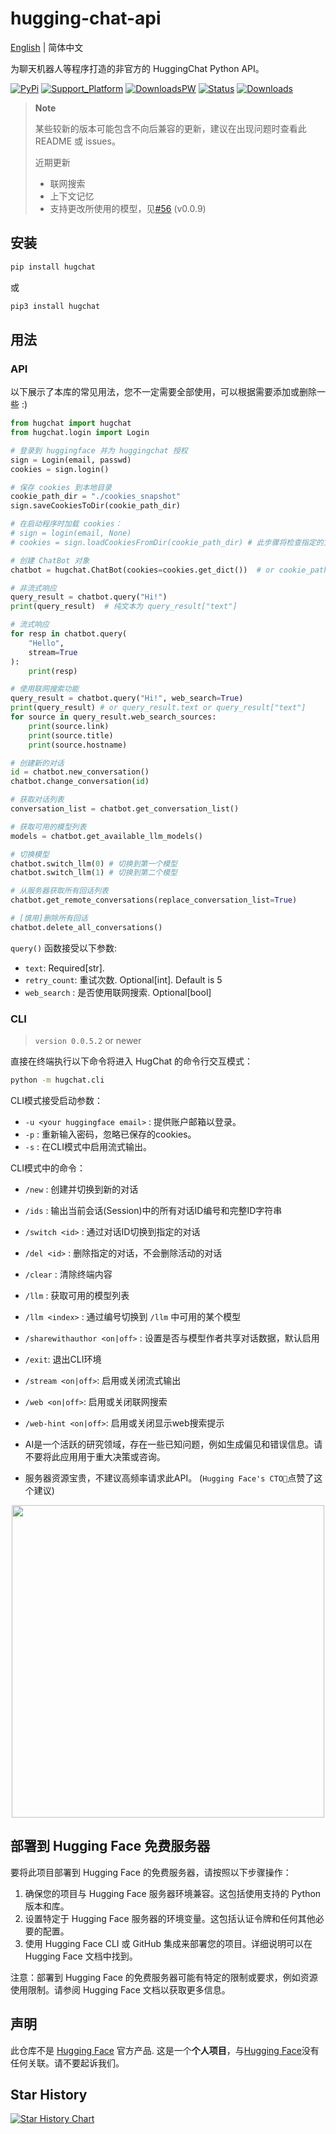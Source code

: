 # hugging-chat-api

[English](README.md) | 简体中文

为聊天机器人等程序打造的非官方的 HuggingChat Python API。

[![PyPi](https://img.shields.io/pypi/v/hugchat.svg?logo=pypi&logoColor=white)](https://pypi.python.org/pypi/hugchat)
[![Support_Platform](https://img.shields.io/badge/3.6+-%234ea94b.svg?logo=python&logoColor=white)](https://pypi.python.org/pypi/hugchat)
[![DownloadsPW](https://img.shields.io/pypi/dw/hugchat?logo=download&logoColor=white)](https://pypi.python.org/pypi/hugchat)
[![Status](https://img.shields.io/badge/status-operational-%234ea94b.svg?logo=ok&logoColor=white)](https://pypi.python.org/pypi/hugchat)
[![Downloads](https://static.pepy.tech/badge/hugchat?logo=download&logoColor=white)](https://www.pepy.tech/projects/hugchat)

> **Note**
>
> 某些较新的版本可能包含不向后兼容的更新，建议在出现问题时查看此 README 或 issues。 
>  
> 近期更新
> - 联网搜索
> - 上下文记忆  
> - 支持更改所使用的模型，见[#56](https://github.com/Soulter/hugging-chat-api/issues/56) (v0.0.9)

## 安装

```bash
pip install hugchat
```
或
```bash
pip3 install hugchat
```

## 用法

### API

以下展示了本库的常见用法，您不一定需要全部使用，可以根据需要添加或删除一些 :)

```py
from hugchat import hugchat
from hugchat.login import Login

# 登录到 huggingface 并为 huggingchat 授权
sign = Login(email, passwd)
cookies = sign.login()

# 保存 cookies 到本地目录
cookie_path_dir = "./cookies_snapshot"
sign.saveCookiesToDir(cookie_path_dir)

# 在启动程序时加载 cookies：
# sign = login(email, None)
# cookies = sign.loadCookiesFromDir(cookie_path_dir) # 此步骤将检查指定的文件是否存在，若存在则返回cookies，不存在则报错

# 创建 ChatBot 对象
chatbot = hugchat.ChatBot(cookies=cookies.get_dict())  # or cookie_path="usercookies/<email>.json"

# 非流式响应
query_result = chatbot.query("Hi!")
print(query_result)  # 纯文本为 query_result["text"]

# 流式响应
for resp in chatbot.query(
    "Hello",
    stream=True
):
    print(resp)

# 使用联网搜索功能
query_result = chatbot.query("Hi!", web_search=True)
print(query_result) # or query_result.text or query_result["text"]
for source in query_result.web_search_sources:
    print(source.link)
    print(source.title)
    print(source.hostname)

# 创建新的对话
id = chatbot.new_conversation()
chatbot.change_conversation(id)

# 获取对话列表
conversation_list = chatbot.get_conversation_list()

# 获取可用的模型列表
models = chatbot.get_available_llm_models()

# 切换模型
chatbot.switch_llm(0) # 切换到第一个模型
chatbot.switch_llm(1) # 切换到第二个模型

# 从服务器获取所有回话列表
chatbot.get_remote_conversations(replace_conversation_list=True)

# [慎用]删除所有回话
chatbot.delete_all_conversations()
```

`query()` 函数接受以下参数:

- `text`: Required[str].
- `retry_count`: 重试次数. Optional[int]. Default is 5
- `web_search` : 是否使用联网搜索. Optional[bool]

### CLI

> `version 0.0.5.2` or newer

直接在终端执行以下命令将进入 HugChat 的命令行交互模式：

```bash
python -m hugchat.cli
```

CLI模式接受启动参数：

- `-u <your huggingface email>` : 提供账户邮箱以登录。
- `-p` : 重新输入密码，忽略已保存的cookies。
- `-s` : 在CLI模式中启用流式输出。

CLI模式中的命令：

- `/new` : 创建并切换到新的对话
- `/ids` : 输出当前会话(Session)中的所有对话ID编号和完整ID字符串
- `/switch <id>` : 通过对话ID切换到指定的对话
- `/del <id>` : 删除指定的对话，不会删除活动的对话
- `/clear` : 清除终端内容
- `/llm` : 获取可用的模型列表
- `/llm <index>` : 通过编号切换到 `/llm` 中可用的某个模型
- `/sharewithauthor <on|off>` : 设置是否与模型作者共享对话数据，默认启用
- `/exit`: 退出CLI环境
- `/stream <on|off>`: 启用或关闭流式输出
- `/web <on|off>`: 启用或关闭联网搜索
- `/web-hint <on|off>`: 启用或关闭显示web搜索提示

- AI是一个活跃的研究领域，存在一些已知问题，例如生成偏见和错误信息。请不要将此应用用于重大决策或咨询。
- 服务器资源宝贵，不建议高频率请求此API。
(`Hugging Face's CTO🤗`点赞了这个建议)
<div align="center"><img width=500 src="https://github.com/Soulter/hugging-chat-api/assets/37870767/06e64501-02fb-4d4a-ab6f-cf18d8638ace"></img></div>

## 部署到 Hugging Face 免费服务器

要将此项目部署到 Hugging Face 的免费服务器，请按照以下步骤操作：

1. 确保您的项目与 Hugging Face 服务器环境兼容。这包括使用支持的 Python 版本和库。
2. 设置特定于 Hugging Face 服务器的环境变量。这包括认证令牌和任何其他必要的配置。
3. 使用 Hugging Face CLI 或 GitHub 集成来部署您的项目。详细说明可以在 Hugging Face 文档中找到。

注意：部署到 Hugging Face 的免费服务器可能有特定的限制或要求，例如资源使用限制。请参阅 Hugging Face 文档以获取更多信息。

## 声明

此仓库不是 [Hugging Face](https://huggingface.co/) 官方产品. 这是一个**个人项目**，与[Hugging Face](https://huggingface.co/)没有任何关联。请不要起诉我们。

## Star History

[![Star History Chart](https://api.star-history.com/svg?repos=Soulter/hugging-chat-api&type=Date)](https://star-history.com/#Soulter/hugging-chat-api&Date)
